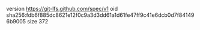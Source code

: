 version https://git-lfs.github.com/spec/v1
oid sha256:fdb6f885dc8621e12f0c9a3d3dd61a1d61fe47ff9c41e6dcb0d7f841496b9005
size 372
